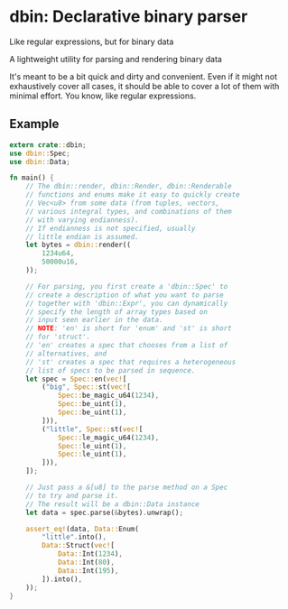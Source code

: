 # dbin: Declarative binary parser

Like regular expressions, but for binary data

A lightweight utility for parsing and rendering binary data

It's meant to be a bit quick and dirty and convenient.
Even if it might not exhaustively cover all cases, it should
be able to cover a lot of them with minimal effort. You know,
like regular expressions.

## Example

```rust
extern crate::dbin;
use dbin::Spec;
use dbin::Data;

fn main() {
    // The dbin::render, dbin::Render, dbin::Renderable
    // functions and enums make it easy to quickly create
    // Vec<u8> from some data (from tuples, vectors,
    // various integral types, and combinations of them
    // with varying endianness).
    // If endianness is not specified, usually
    // little endian is assumed.
    let bytes = dbin::render((
        1234u64,
        50000u16,
    ));

    // For parsing, you first create a 'dbin::Spec' to
    // create a description of what you want to parse
    // together with 'dbin::Expr', you can dynamically
    // specify the length of array types based on
    // input seen earlier in the data.
    // NOTE: 'en' is short for 'enum' and 'st' is short
    // for 'struct'.
    // 'en' creates a spec that chooses from a list of
    // alternatives, and
    // 'st' creates a spec that requires a heterogeneous
    // list of specs to be parsed in sequence.
    let spec = Spec::en(vec![
        ("big", Spec::st(vec![
            Spec::be_magic_u64(1234),
            Spec::be_uint(1),
            Spec::be_uint(1),
        ])),
        ("little", Spec::st(vec![
            Spec::le_magic_u64(1234),
            Spec::le_uint(1),
            Spec::le_uint(1),
        ])),
    ]);

    // Just pass a &[u8] to the parse method on a Spec
    // to try and parse it.
    // The result will be a dbin::Data instance
    let data = spec.parse(&bytes).unwrap();

    assert_eq!(data, Data::Enum(
        "little".into(),
        Data::Struct(vec![
            Data::Int(1234),
            Data::Int(80),
            Data::Int(195),
        ]).into(),
    ));
}
```
